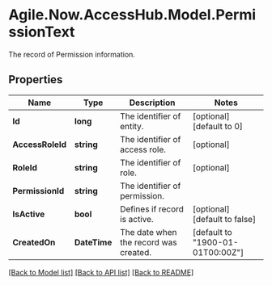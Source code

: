 # Agile.Now.AccessHub.Model.PermissionText
The record of Permission information.

## Properties

Name | Type | Description | Notes
------------ | ------------- | ------------- | -------------
**Id** | **long** | The identifier of entity. | [optional] [default to 0]
**AccessRoleId** | **string** | The identifier of access role. | [optional] 
**RoleId** | **string** | The identifier of role. | [optional] 
**PermissionId** | **string** | The identifier of permission. | 
**IsActive** | **bool** | Defines if record is active. | [optional] [default to false]
**CreatedOn** | **DateTime** | The date when the record was created. | [default to "1900-01-01T00:00Z"]

[[Back to Model list]](../../README.md#documentation-for-models) [[Back to API list]](../../README.md#documentation-for-api-endpoints) [[Back to README]](../../README.md)

